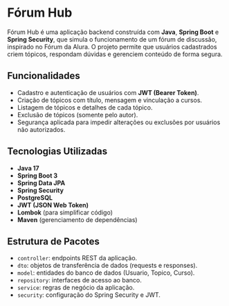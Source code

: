 # Fórum Hub

Fórum Hub é uma aplicação backend construída com **Java**, **Spring Boot** e **Spring Security**, que simula o funcionamento de um fórum de discussão, inspirado no Fórum da Alura. O projeto permite que usuários cadastrados criem tópicos, respondam dúvidas e gerenciem conteúdo de forma segura.

## Funcionalidades

- Cadastro e autenticação de usuários com **JWT (Bearer Token)**.
- Criação de tópicos com título, mensagem e vinculação a cursos.
- Listagem de tópicos e detalhes de cada tópico.
- Exclusão de tópicos (somente pelo autor).
- Segurança aplicada para impedir alterações ou exclusões por usuários não autorizados.

## Tecnologias Utilizadas

- **Java 17**
- **Spring Boot 3**
- **Spring Data JPA**
- **Spring Security**
- **PostgreSQL**
- **JWT (JSON Web Token)**
- **Lombok** (para simplificar código)
- **Maven** (gerenciamento de dependências)

## Estrutura de Pacotes

- `controller`: endpoints REST da aplicação.
- `dto`: objetos de transferência de dados (requests e responses).
- `model`: entidades do banco de dados (Usuario, Topico, Curso).
- `repository`: interfaces de acesso ao banco.
- `service`: regras de negócio da aplicação.
- `security`: configuração do Spring Security e JWT.

